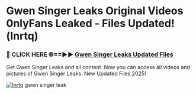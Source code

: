 # Gwen Singer Leaks Original Videos 0nlyFans Leaked - Files Updated! (lnrtq)

<h3>🔴 CLICK HERE 🌐==►► <a href="https://tinyurl.com/3hn5wdd3" rel="nofollow">Gwen Singer Leaks Updated Files</a></h3>

Get Gwen Singer Leaks and all content. Now you can access all videos and pictures of Gwen Singer Leaks. New Updated Files 2025!

[![lnrtq](https://i.imgur.com/4HnBqBT.gif)](https://tinyurl.com/3hn5wdd3)
gwen singer leak